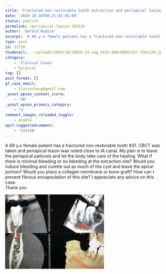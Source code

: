 ```yaml
---
title: 'Fractured non-restorable tooth extraction and periapical lesion: advice?'
date: '2019-10-24T08:21:02-05:00'
status: publish
permalink: /periapical-lesion-102419
author: 'Gerald Rudick'
excerpt: 'A 69 y.o female patient has a fractured non-restorable tooth. CBCT was taken and periapical lesion was noted close to IA canal. How would you handle this?'
type: post
id: 31710
thumbnail: ../uploads/2019/10/20036-24-img_1424-db0c0d081257-150x150.jpg
category:
    - 'Clinical Cases'
    - Surgical
tag: []
post_format: []
gf_case_email:
    - flaviocheng@gmail.com
_yoast_wpseo_content_score:
    - '90'
_yoast_wpseo_primary_category:
    - '5'
comment_images_reloaded_toggle:
    - enable
wpcf-suggestedcomment:
    - '515138'
---
```

A 69 y.o female patient has a fractured non-restorable tooth #31. CBCT was taken and periapical lesion was noted close to IA canal. My plan is to leave the periapical pathosis and let the body take care of the healing. What if there is minimal bleeding or no bleeding at the extraction site? Would you induce bleeding and curette out as much of the cyst and leave the apical portion? Would you place a collagen membrane or bone graft? How can I prevent fibrous encapsulation of this site? I appreciate any advice on this case.  
Thank you

![alt text](uploads/2019/10/20036-24-img_1424-db0c0d081257.jpg)